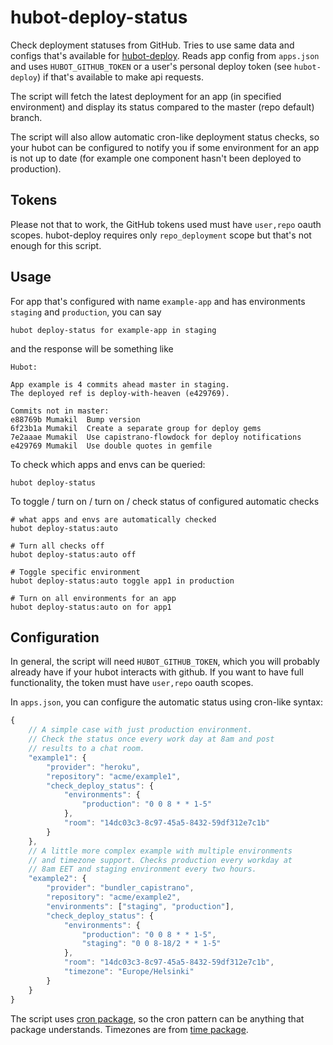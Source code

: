 hubot-deploy-status
===================

Check deployment statuses from GitHub. Tries to use same data and configs that's available for [hubot-deploy](https://github.com/hubot-deploy). Reads app config from `apps.json` and uses `HUBOT_GITHUB_TOKEN` or a user's personal deploy token (see `hubot-deploy`) if that's available to make api requests.

The script will fetch the latest deployment for an app (in specified environment) and display its status compared to the master (repo default) branch.

The script will also allow automatic cron-like deployment status checks, so your hubot can be configured to notify you if some environment for an app is not up to date (for example one component hasn't been deployed to production).

Tokens
------

Please not that to work, the GitHub tokens used must have `user,repo` oauth scopes. hubot-deploy requires only `repo_deployment` scope but that's not enough for this script.

Usage
-----

For app that's configured with name `example-app` and has environments `staging` and `production`, you can say

```
hubot deploy-status for example-app in staging
```

and the response will be something like

```
Hubot:

App example is 4 commits ahead master in staging.
The deployed ref is deploy-with-heaven (e429769).

Commits not in master:
e88769b Mumakil  Bump version
6f23b1a Mumakil  Create a separate group for deploy gems
7e2aaae Mumakil  Use capistrano-flowdock for deploy notifications
e429769 Mumakil  Use double quotes in gemfile

```

To check which apps and envs can be queried:

```
hubot deploy-status
```

To toggle / turn on / turn on / check status of configured automatic checks

```
# what apps and envs are automatically checked
hubot deploy-status:auto

# Turn all checks off
hubot deploy-status:auto off

# Toggle specific environment
hubot deploy-status:auto toggle app1 in production

# Turn on all environments for an app
hubot deploy-status:auto on for app1
```


Configuration
-------------

In general, the script will need `HUBOT_GITHUB_TOKEN`, which you will probably already have if your hubot interacts with github. If you want to have full functionality, the token must have `user,repo` oauth scopes.

In `apps.json`, you can configure the automatic status using cron-like syntax:
```javascript
{
    // A simple case with just production environment.
    // Check the status once every work day at 8am and post
    // results to a chat room.
    "example1": {
        "provider": "heroku",
        "repository": "acme/example1",
        "check_deploy_status": {
            "environments": {
                "production": "0 0 8 * * 1-5"
            },
            "room": "14dc03c3-8c97-45a5-8432-59df312e7c1b"
        }
    },
    // A little more complex example with multiple environments
    // and timezone support. Checks production every workday at
    // 8am EET and staging environment every two hours.
    "example2": {
        "provider": "bundler_capistrano",
        "repository": "acme/example2",
        "environments": ["staging", "production"],
        "check_deploy_status": {
            "environments": {
                "production": "0 0 8 * * 1-5",
                "staging": "0 0 8-18/2 * * 1-5"
            },
            "room": "14dc03c3-8c97-45a5-8432-59df312e7c1b",
            "timezone": "Europe/Helsinki"
        }
    }
}

```

The script uses [cron package](https://www.npmjs.org/package/cron), so the cron pattern can be anything that package understands. Timezones are from [time package](https://www.npmjs.org/package/time).

